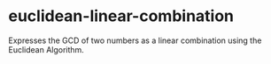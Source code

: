 # euclidean-linear-combination
Expresses the GCD of two numbers as a linear combination using the Euclidean Algorithm.
